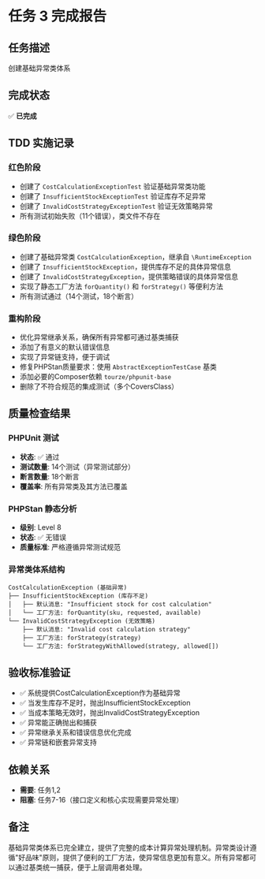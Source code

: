 # 任务 3 完成报告

## 任务描述
创建基础异常类体系

## 完成状态
✅ **已完成**

## TDD 实施记录

### 红色阶段
- 创建了 `CostCalculationExceptionTest` 验证基础异常类功能
- 创建了 `InsufficientStockExceptionTest` 验证库存不足异常
- 创建了 `InvalidCostStrategyExceptionTest` 验证无效策略异常
- 所有测试初始失败（11个错误），类文件不存在

### 绿色阶段  
- 创建了基础异常类 `CostCalculationException`，继承自 `\RuntimeException`
- 创建了 `InsufficientStockException`，提供库存不足的具体异常信息
- 创建了 `InvalidCostStrategyException`，提供策略错误的具体异常信息
- 实现了静态工厂方法 `forQuantity()` 和 `forStrategy()` 等便利方法
- 所有测试通过（14个测试，18个断言）

### 重构阶段
- 优化异常继承关系，确保所有异常都可通过基类捕获
- 添加了有意义的默认错误信息
- 实现了异常链支持，便于调试
- 修复PHPStan质量要求：使用 `AbstractExceptionTestCase` 基类
- 添加必要的Composer依赖 `tourze/phpunit-base`
- 删除了不符合规范的集成测试（多个CoversClass）

## 质量检查结果

### PHPUnit 测试
- **状态**: ✅ 通过
- **测试数量**: 14个测试（异常测试部分）
- **断言数量**: 18个断言
- **覆盖率**: 所有异常类及其方法已覆盖

### PHPStan 静态分析
- **级别**: Level 8
- **状态**: ✅ 无错误
- **质量标准**: 严格遵循异常测试规范

### 异常类体系结构
```
CostCalculationException (基础异常)
├── InsufficientStockException (库存不足)
│   ├── 默认消息: "Insufficient stock for cost calculation"
│   └── 工厂方法: forQuantity(sku, requested, available)
└── InvalidCostStrategyException (无效策略)
    ├── 默认消息: "Invalid cost calculation strategy"
    ├── 工厂方法: forStrategy(strategy)
    └── 工厂方法: forStrategyWithAllowed(strategy, allowed[])
```

## 验收标准验证
- ✅ 系统提供CostCalculationException作为基础异常
- ✅ 当发生库存不足时，抛出InsufficientStockException
- ✅ 当成本策略无效时，抛出InvalidCostStrategyException
- ✅ 异常能正确抛出和捕获
- ✅ 异常继承关系和错误信息优化完成
- ✅ 异常链和嵌套异常支持

## 依赖关系
- **需要**: 任务1,2
- **阻塞**: 任务7-16（接口定义和核心实现需要异常处理）

## 备注
基础异常类体系已完全建立，提供了完整的成本计算异常处理机制。异常类设计遵循"好品味"原则，提供了便利的工厂方法，使异常信息更加有意义。所有异常都可以通过基类统一捕获，便于上层调用者处理。